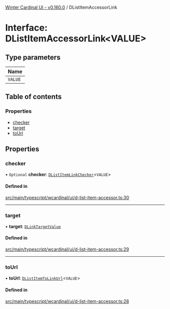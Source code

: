 [Winter Cardinal UI - v0.160.0](../index.md) / DListItemAccessorLink

# Interface: DListItemAccessorLink<VALUE\>

## Type parameters

| Name |
| :------ |
| `VALUE` |

## Table of contents

### Properties

- [checker](DListItemAccessorLink.md#checker)
- [target](DListItemAccessorLink.md#target)
- [toUrl](DListItemAccessorLink.md#tourl)

## Properties

### checker

• `Optional` **checker**: [`DListItemLinkChecker`](../index.md#dlistitemlinkchecker)<`VALUE`\>

#### Defined in

[src/main/typescript/wcardinal/ui/d-list-item-accessor.ts:30](https://github.com/winter-cardinal/winter-cardinal-ui/blob/v0.160.0/src/main/typescript/wcardinal/ui/d-list-item-accessor.ts#L30)

___

### target

• **target**: [`DLinkTargetValue`](../index.md#dlinktargetvalue)

#### Defined in

[src/main/typescript/wcardinal/ui/d-list-item-accessor.ts:29](https://github.com/winter-cardinal/winter-cardinal-ui/blob/v0.160.0/src/main/typescript/wcardinal/ui/d-list-item-accessor.ts#L29)

___

### toUrl

• **toUrl**: [`DListItemToLinkUrl`](../index.md#dlistitemtolinkurl)<`VALUE`\>

#### Defined in

[src/main/typescript/wcardinal/ui/d-list-item-accessor.ts:28](https://github.com/winter-cardinal/winter-cardinal-ui/blob/v0.160.0/src/main/typescript/wcardinal/ui/d-list-item-accessor.ts#L28)
